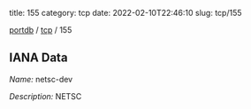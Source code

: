 title: 155
category: tcp
date: 2022-02-10T22:46:10
slug: tcp/155

[portdb](/) / [tcp](/category/tcp.html) / 155


## IANA Data

_Name:_ netsc-dev

_Description:_ NETSC

